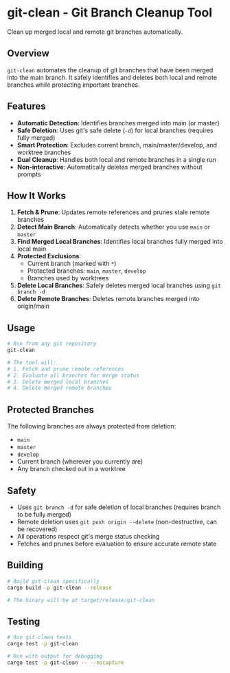 # git-clean - Git Branch Cleanup Tool

Clean up merged local and remote git branches automatically.

## Overview

`git-clean` automates the cleanup of git branches that have been merged into the main branch. It safely identifies and deletes both local and remote branches while protecting important branches.

## Features

- **Automatic Detection**: Identifies branches merged into main (or master)
- **Safe Deletion**: Uses git's safe delete (`-d`) for local branches (requires fully merged)
- **Smart Protection**: Excludes current branch, main/master/develop, and worktree branches
- **Dual Cleanup**: Handles both local and remote branches in a single run
- **Non-interactive**: Automatically deletes merged branches without prompts

## How It Works

1. **Fetch & Prune**: Updates remote references and prunes stale remote branches
2. **Detect Main Branch**: Automatically detects whether you use `main` or `master`
3. **Find Merged Local Branches**: Identifies local branches fully merged into local main
4. **Protected Exclusions**:
   - Current branch (marked with `*`)
   - Protected branches: `main`, `master`, `develop`
   - Branches used by worktrees
5. **Delete Local Branches**: Safely deletes merged local branches using `git branch -d`
6. **Delete Remote Branches**: Deletes remote branches merged into origin/main

## Usage

```bash
# Run from any git repository
git-clean

# The tool will:
# 1. Fetch and prune remote references
# 2. Evaluate all branches for merge status
# 3. Delete merged local branches
# 4. Delete merged remote branches
```

## Protected Branches

The following branches are always protected from deletion:

- `main`
- `master`
- `develop`
- Current branch (wherever you currently are)
- Any branch checked out in a worktree

## Safety

- Uses `git branch -d` for safe deletion of local branches (requires branch to be fully merged)
- Remote deletion uses `git push origin --delete` (non-destructive, can be recovered)
- All operations respect git's merge status checking
- Fetches and prunes before evaluation to ensure accurate remote state

## Building

```bash
# Build git-clean specifically
cargo build -p git-clean --release

# The binary will be at target/release/git-clean
```

## Testing

```bash
# Run git-clean tests
cargo test -p git-clean

# Run with output for debugging
cargo test -p git-clean -- --nocapture
```

